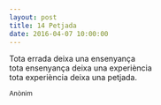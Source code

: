 ```yaml
---
layout: post
title: 14 Petjada
date: 2016-04-07 10:00:00
---
```


Tota errada deixa una ensenyança<br />
tota ensenyança deixa una experiència<br />
tota experiència deixa una petjada.

<small>Anònim</small>

